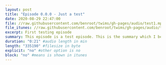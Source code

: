 ```yaml
---
layout: post
title: "Episode 0.0.0 - Just a test"
date: 2020-08-29 22:47:00
file: //raw.githubusercontent.com/benroot/twims/gh-pages/audio/test1.mp3
file_itunes: //raw.githubusercontent.com/benroot/twims/gh-pages/audio/test1.m4a
excerpt: First testing episode
summary: This episode is a test episode. This is the summary which I believe is a little l
duration: "0:21" #audio length in min
length: "335190" #filesize in byte
explicit: "no" #other option is no
block: "no" #means is shown in itunes
---
```

